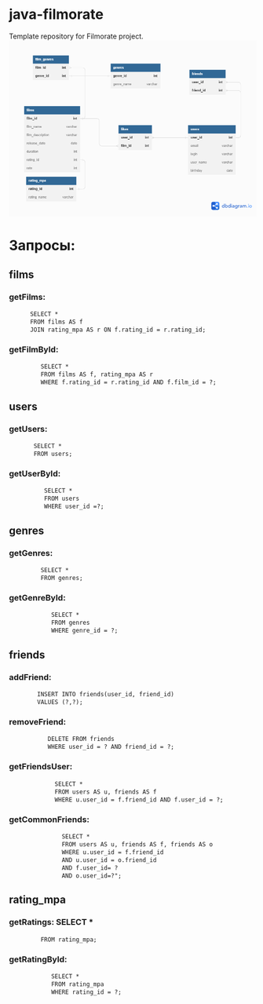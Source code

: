 # java-filmorate
Template repository for Filmorate project.
![schema](https://github.com/ReTeRWert/java-filmorate/blob/add-database/Filmorate%20Schema.png)

# Запросы:
## films
### getFilms: 
          SELECT *
          FROM films AS f
          JOIN rating_mpa AS r ON f.rating_id = r.rating_id;

 ### getFilmById: 
             SELECT *
             FROM films AS f, rating_mpa AS r
             WHERE f.rating_id = r.rating_id AND f.film_id = ?;
 
## users
### getUsers: 
           SELECT * 
           FROM users;  
           
### getUserById: 
              SELECT *
              FROM users
              WHERE user_id =?;
              
## genres
###  getGenres: 
             SELECT *
             FROM genres;
             
###  getGenreById: 
                SELECT *
                FROM genres
                WHERE genre_id = ?;

## friends
### addFriend: 
            INSERT INTO friends(user_id, friend_id)
            VALUES (?,?);
            
### removeFriend: 
               DELETE FROM friends
               WHERE user_id = ? AND friend_id = ?;
              
### getFriendsUser: 
                 SELECT *
                 FROM users AS u, friends AS f
                 WHERE u.user_id = f.friend_id AND f.user_id = ?;
                 
### getCommonFriends: 
                   SELECT * 
                   FROM users AS u, friends AS f, friends AS o
                   WHERE u.user_id = f.friend_id 
                   AND u.user_id = o.friend_id
                   AND f.user_id= ?
                   AND o.user_id=?";
                   
## rating_mpa
### getRatings: SELECT *
             FROM rating_mpa;
             
### getRatingById: 
                SELECT *
                FROM rating_mpa
                WHERE rating_id = ?;
